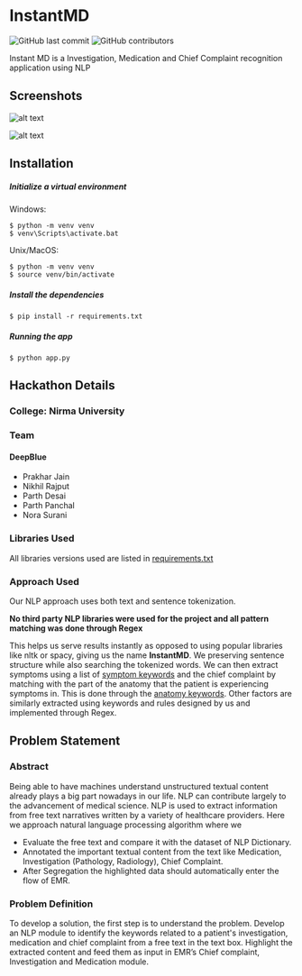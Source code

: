 # InstantMD

![GitHub last commit](https://img.shields.io/github/last-commit/prakhar-ai/InstantMD)
![GitHub contributors](https://img.shields.io/github/contributors/prakhar-ai/InstantMD)

Instant MD is a Investigation, Medication and Chief Complaint recognition application using NLP

## Screenshots


![alt text](https://github.com/prakhar-ai/InstantMD/blob/main/appimage2.png?raw=true)

![alt text](https://github.com/prakhar-ai/InstantMD/blob/main/appimage.png?raw=true)

## Installation

##### Initialize a virtual environment

Windows:
```
$ python -m venv venv
$ venv\Scripts\activate.bat
```

Unix/MacOS:
```
$ python -m venv venv
$ source venv/bin/activate
```
##### Install the dependencies

```
$ pip install -r requirements.txt
```

##### Running the app

```
$ python app.py
```
## Hackathon Details

### College: Nirma University

### Team
#### DeepBlue
* Prakhar Jain
* Nikhil Rajput
* Parth Desai
* Parth Panchal
* Nora Surani

### Libraries Used

All libraries versions used are listed in [requirements.txt](https://github.com/prakhar-ai/InstantMD/blob/main/requirements.txt)

### Approach Used

Our NLP approach uses both text and sentence tokenization.

**No third party NLP libraries were used for the project and all pattern matching was done through Regex**

This helps us serve results instantly as opposed to using popular libraries like nltk or spacy, giving us the name **InstantMD**. We preserving sentence structure while also searching the tokenized words. We can then extract symptoms using a list of [symptom keywords](https://github.com/prakhar-ai/InstantMD/blob/main/symptom_list.txt) and the chief complaint by matching with the part of the anatomy that the patient is experiencing symptoms in. This is done through the [anatomy keywords](https://github.com/prakhar-ai/InstantMD/blob/main/anatomy_list.txt). Other factors are similarly extracted using keywords and rules designed by us and implemented through Regex. 

## Problem Statement
### Abstract
Being able to have machines understand unstructured textual content already plays a big part nowadays in our life. NLP can contribute largely to the advancement of medical science. NLP is used to extract information from free text narratives written by a variety of healthcare providers. Here we approach natural language processing algorithm where we

* Evaluate the free text and compare it with the dataset of NLP Dictionary.
* Annotated the important textual content from the text like Medication, Investigation (Pathology, Radiology), Chief Complaint.
* After Segregation the highlighted data should automatically enter the flow of EMR.

### Problem Definition
To develop a solution, the first step is to understand the problem. Develop an NLP module to identify the keywords related to a patient's investigation, medication and chief complaint from a free text in the text box. Highlight the extracted content and feed them as input in EMR’s Chief complaint, Investigation and Medication module.

